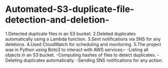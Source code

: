 # Automated-S3-duplicate-file-detection-and-deletion-

1.Detected duplicate files in an S3 bucket.
2.Deleted duplicates automatically using a Lambda function.
3.Sent notifications via SNS for any deletions.
4.Used CloudWatch for scheduling and monitoring.
5.The project was in Python using Boto3 to interact with AWS services:-
-Listing all objects in an S3 bucket.
-Computing hashes of files to detect duplicates.
-Deleting duplicates automatically.
-Sending SNS notifications for any action.
